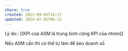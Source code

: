 ```yaml
---
share: true
created: 2023-09-05T16:17
updated: 2024-07-05T00:12
---
```

Lý do:: [[KPI của ASM là trung bình cộng KPI của nhóm]]

Nếu ASM cần thì có thể tự làm để kéo doanh số